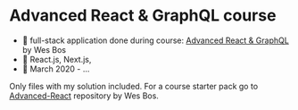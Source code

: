 # Advanced React & GraphQL course
   - :mega: full-stack application done during course: [Advanced React & GraphQL](https://advancedreact.com/) by Wes Bos
   - :wrench: React.js, Next.js, 
   - :date: March 2020 - ...
   
   Only files with my solution included. For a course starter pack go to [Advanced-React](https://github.com/wesbos/Advanced-React/) repository by Wes Bos.

   
